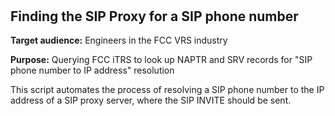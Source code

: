 <h1>&nbsp;</h1>
<h2>Finding the SIP Proxy&nbsp;for a SIP phone number</h2>
<p><strong>Target audience:</strong> Engineers in the FCC VRS industry</p>
<p><strong>Purpose:</strong>&nbsp;Querying FCC iTRS to look up&nbsp;NAPTR and SRV records for&nbsp;"SIP phone number to IP address"&nbsp;resolution</p>
<p>This script automates the process of resolving a SIP phone number to the IP address of a SIP proxy server, where the SIP INVITE should be sent.</p>
<p>&nbsp;</p>
